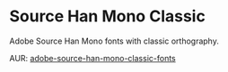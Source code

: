 Source Han Mono Classic
=======================

Adobe Source Han Mono fonts with classic orthography.

AUR: [adobe-source-han-mono-classic-fonts](https://aur.archlinux.org/packages/adobe-source-han-mono-classic-fonts)
